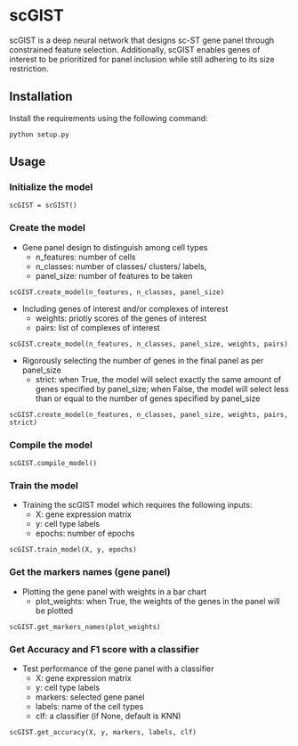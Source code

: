 # scGIST

scGIST is a deep neural network that designs sc-ST gene panel through constrained feature selection. Additionally, scGIST enables genes of interest to be prioritized for panel inclusion while still adhering to its size restriction.

## Installation

Install the requirements using the following command:
```
python setup.py
```

## Usage

### Initialize the model
```
scGIST = scGIST()
```

### Create the model
* Gene panel design to distinguish among cell types 
    * n_features: number of cells
    * n_classes: number of classes/ clusters/ labels, 
    * panel_size: number of features to be taken
```
scGIST.create_model(n_features, n_classes, panel_size)
```
* Including genes of interest and/or complexes of interest
    * weights: priotiy scores of the genes of interest
    * pairs: list of complexes of interest
```
scGIST.create_model(n_features, n_classes, panel_size, weights, pairs)
```
* Rigorously selecting the number of genes in the final panel as per panel_size
    * strict: when True, the model will select exactly the same amount of genes specified by panel_size; when False, the model will select less than or equal to the number of genes specified by panel_size
```
scGIST.create_model(n_features, n_classes, panel_size, weights, pairs, strict)
```

### Compile the model
```
scGIST.compile_model()
```


### Train the model
* Training the scGIST model which requires the following inputs:
    * X: gene expression matrix
    * y: cell type labels
    * epochs: number of epochs
```
scGIST.train_model(X, y, epochs)
```

### Get the markers names (gene panel)
* Plotting the gene panel with weights in a bar chart
    * plot_weights: when True, the weights of the genes in the panel will be plotted
```
scGIST.get_markers_names(plot_weights)
```

### Get Accuracy and F1 score with a classifier
* Test performance of the gene panel with a classifier
    * X: gene expression matrix
    * y: cell type labels
    * markers: selected gene panel
    * labels: name of the cell types
    * clf: a classifier (if None, default is KNN)
```
scGIST.get_accuracy(X, y, markers, labels, clf)
```











